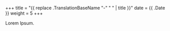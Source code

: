 +++ title = "{{ replace .TranslationBaseName "-" " " | title }}"
date = {{ .Date }} weight = 5 +++

Lorem Ipsum.